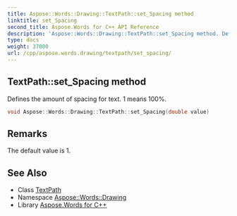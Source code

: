```yaml
---
title: Aspose::Words::Drawing::TextPath::set_Spacing method
linktitle: set_Spacing
second_title: Aspose.Words for C++ API Reference
description: 'Aspose::Words::Drawing::TextPath::set_Spacing method. Defines the amount of spacing for text. 1 means 100% in C++.'
type: docs
weight: 37000
url: /cpp/aspose.words.drawing/textpath/set_spacing/
---
```

## TextPath::set_Spacing method


Defines the amount of spacing for text. 1 means 100%.

```cpp
void Aspose::Words::Drawing::TextPath::set_Spacing(double value)
```

## Remarks


The default value is 1. 
## See Also

* Class [TextPath](../)
* Namespace [Aspose::Words::Drawing](../../)
* Library [Aspose.Words for C++](../../../)
